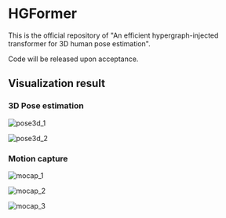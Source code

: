 # HGFormer
This is the official repository of "An efficient hypergraph-injected transformer for 3D human pose estimation". 

Code will be released upon acceptance.



## Visualization result

### 3D Pose estimation

![pose3d_1](fig/pose3d/basketball.gif)

![pose3d_2](fig/pose3d/skating.gif)



### Motion capture

![mocap_1](fig/mocap/mocap_fig3.gif)



![mocap_2](fig/mocap/mocap_fig2.gif)



![mocap_3](fig/mocap/mocap_fig1.gif)

